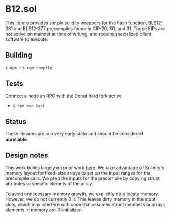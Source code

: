 # B12.sol

This library provides simply solidity wrappers for the hash function, BLS12-381
and BLS12-377 precompiles found in CIP-20, 30, and 31. These EIPs are not
active on mainnet at time of writing, and require specialized client software
to execute.

## Building

`$ npm i`
`$ npm compile`

## Tests

Connect a node an RPC with the Donut hard fork active

- `$ npm run test`

## Status

These libraries are in a very early state and should be considered
**unreliable**.

## Design notes

This work builds largely on prior work
[here](https://github.com/ralexstokes/deposit-verifier/blob/master/deposit_verifier.sol).
We take advantage of Solidity's memory layout for fixed-size arrays to
set up the input ranges for the precompile calls. We prep the inputs for the
precompile by copying struct attributes to specific elemets of the array.

To avoid unnecessary memory growth, we explicitly de-allocate memory. However,
we do not currently 0 it. This leaves dirty memory in the input slots, which may
interfere with code that assumes struct members or arrays elements in memory
are 0-initialized.
